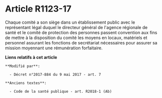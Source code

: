 # Article R1123-17

Chaque comité a son siège dans un établissement public avec le représentant légal duquel le directeur général de l'agence
régionale de santé et le comité de protection des personnes passent convention aux fins de mettre à la disposition du comité
les moyens en locaux, matériels et personnel assurant les fonctions de secrétariat nécessaires pour assurer sa mission
moyennant une rémunération forfaitaire.

**Liens relatifs à cet article**

	**Modifié par**:

	  - Décret n°2017-884 du 9 mai 2017 - art. 7

	**Anciens textes**:

	  - Code de la santé publique - art. R2018-1 (Ab)
